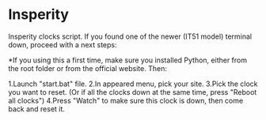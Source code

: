# Insperity
Insperity clocks script.
If you found one of the newer (IT51 model) terminal down, proceed with a next steps:

*If you using this a first time, make sure you installed Python, either from the root folder or from the official website. Then:

1.Launch "start.bat" file.
2.In appeared menu, pick your site.
3.Pick the clock you want to reset. (Or if all the clocks down at the same time, press "Reboot all clocks")
4.Press "Watch" to make sure this clock is down, then come back and reset it.


